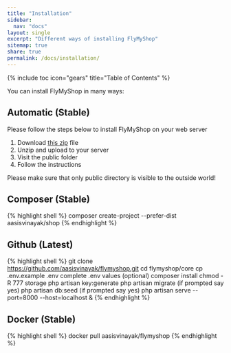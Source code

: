 ```yaml
---
title: "Installation"
sidebar:
  nav: "docs"
layout: single
excerpt: "Different ways of installing FlyMyShop"
sitemap: true
share: true
permalink: /docs/installation/
---
```



{% include toc icon="gears" title="Table of Contents" %}


You can  install FlyMyShop in many ways:


## Automatic (Stable)


Please follow the steps below to install FlyMyShop on your web server

1. Download  [this zip](https://github.com/aasisvinayak/flymyshop/releases/download/v0.0.1/flymyshop_v0.0.1.zip) file
2. Unzip and upload to your server 
3. Visit the public folder
4. Follow the instructions

Please make sure that only public directory is visible to the outside world!

## Composer (Stable)

<!--linenos-->

{% highlight shell %}
composer create-project --prefer-dist aasisvinayak/shop
{% endhighlight %}


## Github (Latest)


{% highlight shell %}
git clone https://github.com/aasisvinayak/flymyshop.git
cd flymyshop/core
cp .env.example .env
complete .env values (optional)
composer install
chmod -R 777 storage
php artisan key:generate 
php artisan migrate  (if prompted say yes)
php artisan db:seed (if prompted say yes)
php artisan serve --port=8000 --host=localhost &
{% endhighlight %}

## Docker (Stable)

{% highlight shell %}
docker pull aasisvinayak/flymyshop
{% endhighlight %}
